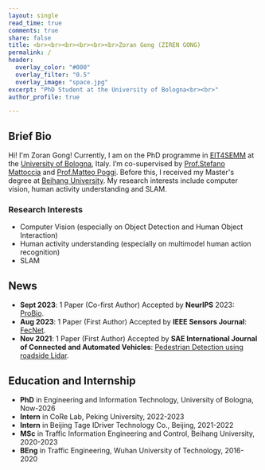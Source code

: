 ```yaml
---
layout: single
read_time: true
comments: true
share: false
title: <br><br><br><br><br><br>Zoran Gong (ZIREN GONG)
permalink: /
header:
  overlay_color: "#000"
  overlay_filter: "0.5"
  overlay_image: "space.jpg"
excerpt: "PhD Student at the University of Bologna<br><br>"
author_profile: true

---
```


## Brief Bio

Hi! I'm Zoran Gong! Currently, I am on the PhD programme in [EIT4SEMM](https://phd.unibo.it/eit4semm/en) at the [University of Bologna](https://www.unibo.it/en), Italy. I’m co-supervised by [Prof.Stefano Mattoccia](http://vision.deis.unibo.it/~smatt/Site/Home.html) and [Prof.Matteo Poggi](https://mattpoggi.github.io/). Before this, I received my Master's degree at [Beihang University](https://ev.buaa.edu.cn/). My research interests include computer vision, human activity understanding and SLAM.

### Research Interests

* Computer Vision (especially on Object Detection and Human Object Interaction)
* Human activity understanding (especially on multimodel human action recognition)
* SLAM

## News

* **Sept 2023**: 1 Paper (Co-first Author) Accepted by **NeurIPS** 2023: [ProBio](https://nips.cc/virtual/2023/poster/73683).
* **Aug 2023**: 1 Paper (First Author) Accepted by **IEEE Sensors Journal**: [FecNet](https://ieeexplore.ieee.org/document/10223730).
* **Nov 2021**: 1 Paper (First Author) Accepted by **SAE International Journal of Connected and Automated Vehicles**: [Pedestrian Detection using roadside Lidar](https://www.sae.org/publications/technical-papers/content/12-04-04-0031/).

## Education and Internship

* **PhD** in Engineering and Information Technology, University of Bologna, Now-2026
* **Intern** in CoRe Lab, Peking University, 2022-2023
* **Intern** in Beijing Tage IDriver Technology Co., Beijing, 2021-2022
* **MSc** in Traffic Information Engineering and Control, Beihang University, 2020-2023
* **BEng** in Traffic Engineering, Wuhan University of Technology, 2016-2020
